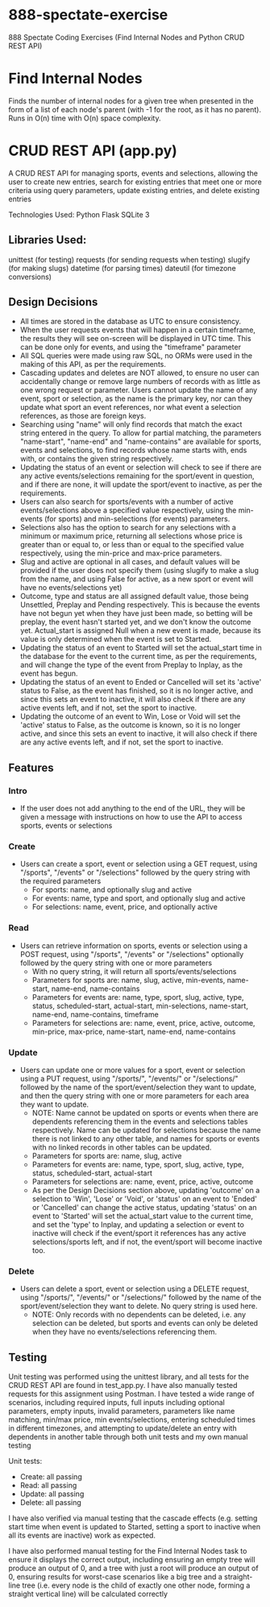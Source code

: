 # 888-spectate-exercise
888 Spectate Coding Exercises (Find Internal Nodes and Python CRUD REST API)

# Find Internal Nodes
Finds the number of internal nodes for a given tree when presented in the form of a list of each node's parent (with -1 for the root, as it has no parent). Runs in O(n) time with O(n) space complexity.

# CRUD REST API (app.py)

A CRUD REST API for managing sports, events and selections, allowing the user to create new entries, search for existing entries that meet one or more criteria using query parameters, update existing entries, and delete existing entries

Technologies Used:
Python
Flask
SQLite 3

## Libraries Used:
unittest (for testing)
requests (for sending requests when testing)
slugify (for making slugs)
datetime (for parsing times)
dateutil (for timezone conversions)

## Design Decisions
* All times are stored in the database as UTC to ensure consistency.
* When the user requests events that will happen in a certain timeframe, the results they will see on-screen will be displayed in UTC time. This can be done only for events, and using the "timeframe" parameter
* All SQL queries were made using raw SQL, no ORMs were used in the making of this API, as per the requirements.
* Cascading updates and deletes are NOT allowed, to ensure no user can accidentally change or remove large numbers of records with as little as one wrong request or parameter. Users cannot update the name of any event, sport or selection, as the name is the primary key, nor can they update what sport an event references, nor what event a selection references, as those are foreign keys.
* Searching using "name" will only find records that match the exact string entered in the query. To allow for partial matching, the parameters "name-start", "name-end" and "name-contains" are available for sports, events and selections, to find records whose name starts with, ends with, or contains the given string respectively.
* Updating the status of an event or selection will check to see if there are any active events/selections remaining for the sport/event in question, and if there are none, it will update the sport/event to inactive, as per the requirements.
* Users can also search for sports/events with a number of active events/selections above a specified value respectively, using the min-events (for sports) and min-selections (for events) parameters.
* Selections also has the option to search for any selections with a minimum or maximum price, returning all selections whose price is greater than or equal to, or less than or equal to the specified value respectively, using the min-price and max-price parameters.
* Slug and active are optional in all cases, and default values will be provided if the user does not specify them (using slugify to make a slug from the name, and using False for active, as a new sport or event will have no events/selections yet)
* Outcome, type and status are all assigned default value, those being Unsettled, Preplay and Pending respectively. This is because the events have not begun yet when they have just been made, so betting will be preplay, the event hasn't started yet, and we don't know the outcome yet. Actual_start is assigned Null when a new event is made, because its value is only determined when the event is set to Started.
* Updating the status of an event to Started will set the actual_start time in the database for the event to the current time, as per the requirements, and will change the type of the event from Preplay to Inplay, as the event has begun.
* Updating the status of an event to Ended or Cancelled will set its 'active' status to False, as the event has finished, so it is no longer active, and since this sets an event to inactive, it will also check if there are any active events left, and if not, set the sport to inactive.
* Updating the outcome of an event to Win, Lose or Void will set the 'active' status to False, as the outcome is known, so it is no longer active, and since this sets an event to inactive, it will also check if there are any active events left, and if not, set the sport to inactive.


## Features

### Intro
* If the user does not add anything to the end of the URL, they will be given a message with instructions on how to use the API to access sports, events or selections

### Create
* Users can create a sport, event or selection using a GET request, using "/sports", "/events" or "/selections" followed by the query string with the required parameters 
  * For sports: name, and optionally slug and active
  * For events: name, type and sport, and optionally slug and active
  * For selections: name, event, price, and optionally active

### Read
* Users can retrieve information on sports, events or selection using a POST request, using "/sports", "/events" or "/selections" optionally followed by the query string with one or more parameters
  * With no query string, it will return all sports/events/selections
  * Parameters for sports are: name, slug, active, min-events, name-start, name-end, name-contains
  * Parameters for events are: name, type, sport, slug, active, type, status, scheduled-start, actual-start, min-selections, name-start, name-end, name-contains, timeframe
  * Parameters for selections are: name, event, price, active, outcome, min-price, max-price, name-start, name-end, name-contains

### Update
* Users can update one or more values for a sport, event or selection using a PUT request, using "/sports/", "/events/" or "/selections/" followed by the name of the sport/event/selection they want to update, and then the query string with one or more parameters for each area they want to update. 
  * NOTE: Name cannot be updated on sports or events when there are dependents referencing them in the events and selections tables respectively. Name can be updated for selections because the name there is not linked to any other table, and names for sports or events with no linked records in other tables can be updated.
  * Parameters for sports are: name, slug, active
  * Parameters for events are: name, type, sport, slug, active, type, status, scheduled-start, actual-start
  * Parameters for selections are: name, event, price, active, outcome
  * As per the Design Decisions section above, updating 'outcome' on a selection to 'Win', 'Lose' or 'Void', or 'status' on an event to 'Ended' or 'Cancelled' can change the active status, updating 'status' on an event to 'Started' will set the actual_start value to the current time, and set the 'type' to Inplay, and updating a selection or event to inactive will check if the event/sport it references has any active selections/sports left, and if not, the event/sport will become inactive too.

### Delete
* Users can delete a sport, event or selection using a DELETE request, using "/sports/", "/events/" or "/selections/" followed by the name of the sport/event/selection they want to delete. No query string is used here.
  * NOTE: Only records with no dependents can be deleted, i.e. any selection can be deleted, but sports and events can only be deleted when they have no events/selections referencing them.

## Testing

Unit testing was performed using the unittest library, and all tests for the CRUD REST API are found in test_app.py. I have also manually tested requests for this assignment using Postman. I have tested a wide range of scenarios, including required inputs, full inputs including optional parameters, empty inputs, invalid parameters, parameters like name matching, min/max price, min events/selections, entering scheduled times in different timezones, and attempting to update/delete an entry with dependents in another table through both unit tests and my own manual testing

Unit tests:
* Create: all passing
* Read: all passing
* Update: all passing
* Delete: all passing

I have also verified via manual testing that the cascade effects (e.g. setting start time when event is updated to Started, setting a sport to inactive when all its events are inactive) work as expected.

I have also performed manual testing for the Find Internal Nodes task to ensure it displays the correct output, including ensuring an empty tree will produce an output of 0, and a tree with just a root will produce an output of 0, ensuring results for worst-case scenarios like a big tree and a straight-line tree (i.e. every node is the child of exactly one other node, forming a straight vertical line) will be calculated correctly